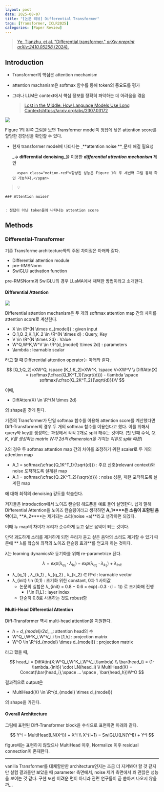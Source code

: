 ```yaml
---
layout: post
date: 2025-08-07
title: "[논문 리뷰] Differential Transformer"
tags: [Transformer, ICLR2025]
categories: [Paper Review]
---
```


> [Ye, Tianzhu, et al. "Differential transformer." ](https://arxiv.org/abs/2410.05258)[_arXiv preprint arXiv:2410.05258_](https://arxiv.org/abs/2410.05258)[ (2024).](https://arxiv.org/abs/2410.05258)



## Introduction

- Transformer의 핵심은 attention mechanism
- attention machanism은 softmax 함수를 통해 token의 중요도를 평가
- 그러나 LLM은 context에서 핵심 정보를 정확히 파악하는 데 어려움을 겪음

	> [Lost in the Middle: How Language Models Use Long Contextshttps://arxiv.org/abs/2307.03172](https://arxiv.org/abs/2307.03172)


![](https://prod-files-secure.s3.us-west-2.amazonaws.com/542b861c-36a8-4051-84e5-8804b6728dba/9083ea56-691a-4752-ae26-47f403431ac8/image.png?X-Amz-Algorithm=AWS4-HMAC-SHA256&X-Amz-Content-Sha256=UNSIGNED-PAYLOAD&X-Amz-Credential=ASIAZI2LB466WT4OEVNB%2F20250909%2Fus-west-2%2Fs3%2Faws4_request&X-Amz-Date=20250909T040112Z&X-Amz-Expires=3600&X-Amz-Security-Token=IQoJb3JpZ2luX2VjEGQaCXVzLXdlc3QtMiJGMEQCIHl6ggQpnnMRPR0xFQzhCKgUultrz8%2BCj1ao%2FBkAUvjyAiAKeLz7WbKagkX08ffgKHr0h0zYrAF6pCBB%2FRn3Jc2%2BWiqIBAjN%2F%2F%2F%2F%2F%2F%2F%2F%2F%2F8BEAAaDDYzNzQyMzE4MzgwNSIMDHx%2BVxD98kfumdGOKtwDlICrygYRptNQRgMGO%2BlgZgTjm%2BSXLszal6%2FzqTTUdGSjjNJCzpw%2BnBfjrrXITosD%2FJHMJJbMDJR9syWQy8RzoJ3j9Kfn9Z7rUsolEOsSNg6PqER6%2B32vcJVgcs3apDRa0iLUJHZ4z9qh52YIWvhP8m5QMFYRosgrcGMRSnJBMeGCzVu9i4BhWOHbC%2FgyD%2B0x0owU3RJuaztDbl%2FvLD0YCneuyR5fAX8vCuDD41EgoVqq%2FR7gCq5j%2BtF04%2BZzNlJAhOE6j2KaTG7ARap2c%2FS1B0cwgu9dnSORzU9aZpjDYdA7XV0R0EgIpcpzZyCxV5lQQP6eUqH4WVVt0Zx4aqhCOrzzky57BhaMoyzK36M7SyKfQp9x7Ni%2FyduTwiYVoGWWOOrqJLmPNbrlu2xiw%2BjsyosL4nH6aKo2viGn8ZWUCuSVCkNFtUFBiPj61K2cbsGrF6u9eolIYu5Qi%2FITiF08KrbN%2B7aTSlB5mkukNAyx0cGqMhnLLSknzxvFtcU9nUO%2FKUlEUHfcWtDUJbvICQzNmjXpzyhAt10PL6%2BMqL7YXvOlnjbfTDOhRerE5Y0gq5%2F3YdkWJRRcK0pWu81h2KyQwDnOynQ0CiJcK8A9FvP3qUJHE4bxHmjR9AYW%2Bn4wmsb%2BxQY6pgHHdPXfZbpFcr%2FAZKAbp8G6uNx2oLUTubWiVN7Q9jkHByJ1LMOL9XG5xPXcUYOIhskj2odxkl51du4jKhPKUC28jJp0RbYedjnIuaTI1Rb0GHnQyWnGFwGQxPX6ceYO0seSKyN94sSRnwc9gmPdUbgxtiDOE9uvV4UIIqup0sEP6RTAQ9947a3jqCOvY2VoJFxgrqsMtUwDmozLSg34VwqRZRRu%2Fqcn&X-Amz-Signature=06e142d91f5fbbfc26b4690c754843dfbe966d2529c70b2557626f7b385c8738&X-Amz-SignedHeaders=host&x-amz-checksum-mode=ENABLED&x-id=GetObject)


Figure 1의 왼쪽 그림을 보면 Transformer model이 정답에 낮은 attention score를 할당한 경향성을 확인할 수 있다.

- 현재 transformer model에 나타나는 _**attention noise **_문제 해결 필요성

	_**→ differential denoising**_을 이용한 _**differential attention mechanism**_ 제안


		<span class="notion-red">향상된 성능은 Figure 1의 두 세번째 그림 통해 확인 가능하다.</span>


> 💡 


	### Attention noise?


	: 정답이 아닌 token들에 나타나는 attention score



## Methods



### Differential-Transformer


기존 Transforme architecture와의 주된 차이점은 아래와 같다.

- Differential attention module
- pre-RMSNorm
- SwiGLU activation function

pre-RMSNorm과 SwiGLU의 경우 LLaMA에서 채택한 방법이라고 소개한다.



#### Differential Attention


![](https://prod-files-secure.s3.us-west-2.amazonaws.com/542b861c-36a8-4051-84e5-8804b6728dba/116d70b2-1963-4810-9167-f4c7d8a06e8f/image.png?X-Amz-Algorithm=AWS4-HMAC-SHA256&X-Amz-Content-Sha256=UNSIGNED-PAYLOAD&X-Amz-Credential=ASIAZI2LB466WT4OEVNB%2F20250909%2Fus-west-2%2Fs3%2Faws4_request&X-Amz-Date=20250909T040112Z&X-Amz-Expires=3600&X-Amz-Security-Token=IQoJb3JpZ2luX2VjEGQaCXVzLXdlc3QtMiJGMEQCIHl6ggQpnnMRPR0xFQzhCKgUultrz8%2BCj1ao%2FBkAUvjyAiAKeLz7WbKagkX08ffgKHr0h0zYrAF6pCBB%2FRn3Jc2%2BWiqIBAjN%2F%2F%2F%2F%2F%2F%2F%2F%2F%2F8BEAAaDDYzNzQyMzE4MzgwNSIMDHx%2BVxD98kfumdGOKtwDlICrygYRptNQRgMGO%2BlgZgTjm%2BSXLszal6%2FzqTTUdGSjjNJCzpw%2BnBfjrrXITosD%2FJHMJJbMDJR9syWQy8RzoJ3j9Kfn9Z7rUsolEOsSNg6PqER6%2B32vcJVgcs3apDRa0iLUJHZ4z9qh52YIWvhP8m5QMFYRosgrcGMRSnJBMeGCzVu9i4BhWOHbC%2FgyD%2B0x0owU3RJuaztDbl%2FvLD0YCneuyR5fAX8vCuDD41EgoVqq%2FR7gCq5j%2BtF04%2BZzNlJAhOE6j2KaTG7ARap2c%2FS1B0cwgu9dnSORzU9aZpjDYdA7XV0R0EgIpcpzZyCxV5lQQP6eUqH4WVVt0Zx4aqhCOrzzky57BhaMoyzK36M7SyKfQp9x7Ni%2FyduTwiYVoGWWOOrqJLmPNbrlu2xiw%2BjsyosL4nH6aKo2viGn8ZWUCuSVCkNFtUFBiPj61K2cbsGrF6u9eolIYu5Qi%2FITiF08KrbN%2B7aTSlB5mkukNAyx0cGqMhnLLSknzxvFtcU9nUO%2FKUlEUHfcWtDUJbvICQzNmjXpzyhAt10PL6%2BMqL7YXvOlnjbfTDOhRerE5Y0gq5%2F3YdkWJRRcK0pWu81h2KyQwDnOynQ0CiJcK8A9FvP3qUJHE4bxHmjR9AYW%2Bn4wmsb%2BxQY6pgHHdPXfZbpFcr%2FAZKAbp8G6uNx2oLUTubWiVN7Q9jkHByJ1LMOL9XG5xPXcUYOIhskj2odxkl51du4jKhPKUC28jJp0RbYedjnIuaTI1Rb0GHnQyWnGFwGQxPX6ceYO0seSKyN94sSRnwc9gmPdUbgxtiDOE9uvV4UIIqup0sEP6RTAQ9947a3jqCOvY2VoJFxgrqsMtUwDmozLSg34VwqRZRRu%2Fqcn&X-Amz-Signature=8431150817f4e98c9b642712afb0bda17501d6bb170409fd43f18d4092918173&X-Amz-SignedHeaders=host&x-amz-checksum-mode=ENABLED&x-id=GetObject)


Differential attention mechanism은 두 개의 softmax attention map 간의 차이를 attention score로 계산한다.

- X \in \R^{N \times d\_{model}} : given input
- Q\_1,Q\_2,K\_1,K\_2 \in \R^{N \times d} : Query, Key
- V \in \R^{N \times 2d} : Value
- W^Q,W^K,W^V \in \R^{d\_{model} \times 2d} : parameters
- \lambda : learnable scalar

라고 할 때 Differential attention operator는 아래와 같다.


$$
[Q_1;Q_2]=XW^Q, \space [K_1;K_2]=XW^K, \space V=XW^V \\
DiffAttn(X) = (softmax(\cfrac{Q_1K^T_1}{\sqrt{d}}) - \lambda \space softmax(\cfrac{Q_2K^T_2}{\sqrt{d}}))V
$$


이때,

- DiffAtten(X) \in \R^{N \times 2d}

의 shape을 갖게 된다.


기존의 Transformer가 단일 softmax 함수를 이용해 attention score를 계산했다면 Diff-Transformer의 경우 두 개의 softmax 함수를 이용한다고 했다. 이를 위해서 query와 key를 생성하는 과정에서 각각 2개로 split 해주는 것이다. <span class="notion-red">(첫 번째 수식, </span><span class="notion-red">_Q, K, V를 생성하는 matrix W가 2d의 dismension을 가지는 이유도 split 때문_</span><span class="notion-red">)</span>


 λ의 경우 두 softmax attention map 간의 차이를 조정하기 위한 scaler로 두 개의 attention map

- A\_1 = softmax(\cfrac{Q\_1K^T\_1}{\sqrt{d}}) : 주요 신호(relevant context)와 noise 포착하도록 설계된 map
- A\_1 = softmax(\cfrac{Q\_2K^T\_2}{\sqrt{d}}) : noise 성분, 패턴 포착하도록 설계된 map 

에 대해 최적의 denoising 강도를 학습한다.


저자들은 introduction에서 노이즈 캔슬링 헤드폰을 예로 들어 설명한다. 쉽게 말해 Differential Attention을 노이즈 캔슬링이라고 생각하면 **A\_1****은 소음이 포함된 음악**이고, **A\_2****는 제거되는 소리(noise +a)**라고 생각하면 되겠다. 


이때 두 map의 차이가 우리가 순수하게 듣고 싶은 음악이 되는 것이다. 


만약 과도하게 소리를 제거하게 되면 우리가 듣고 싶은 음악의 소리도 제거할 수 있기 때문에 ** λ를 학습해 최적의 노이즈 캔슬링 효과**를 얻고자 하는 것이다.


λ는 learning dynamics와 동기화를 위해 re-parametrize 된다.


$$
\lambda = exp(\lambda_{q_1} \cdot \lambda_{k_1}) - exp(\lambda_{q_2} \cdot \lambda_{k_2}) + \lambda_{init}
$$

- λ\_{q\_1} , λ\_{k\_1} , λ\_{q\_2} , λ\_{k\_2} ∈ R^d : learnable vector
- λ\_{init} \in (0,1) : 초기화 위한 constant, 0과 1 사이값
	- 논문의 실험은 λ\_{init} = 0.8 − 0.6 × exp(−0.3 · (l − 1)) 로 초기화해 진행
		- l \in [1,L] : layer index
	- 단순히 0.8로 사용하는 것도 robust함


#### **Multi-Head Differential Attention**


Diff-Transformer 역시 multi-head attention을 지원한다.

- _h = d\_{model}/2d__ _: attention head의 수
- W^Q\_i,W^K\_i,W^V\_i,i \in [1,h] : projection matrix
- W^O \in \R^{d\_{model} \times d\_{model}} : projection matrix

라고 했을 때,


$$
head_i = DiffAttn(X;W^Q_i,W^K_i,W^V_i,\lambda) \\
\bar{head_i} = (1-\lambda_{init}) \cdot LN(head_i) \\
MultiHead(X) = Concat(\bar{head_i},\space ... \space , \bar{head_h})W^O
$$


결과적으로 output은

- MultiHead(X) \in \R^{d\_{model} \times d\_{model}}

의 shape을 가진다.



#### Overall Architecture


그림에 표현된 Diff-Transformer block을 수식으로 표현하면 아래와 같다.


$$
Y^l = MultiHead(LN(X^l)) + X^l \\
X^{l+1} = SwiGLU(LN(Y^l)) + Y^l
$$


figure에는 표현하지 않았으나 MultiHead 이후, Normalize 이후 residual connection이 존재한다.


---


vanilla Transformer를 대체할만한 architecture인지는 조금 더 지켜봐야 할 것 같지만 실험 결과들만 보았을 때 parameter 측면에서, noise 제거 측면에서 꽤 괜찮은 성능을 보이는 것 같다. 구현 또한 어려운 편이 아니라 관련 연구들이 곧 쏟아져 나오지 않을까,,,

